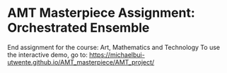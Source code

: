 # AMT Masterpiece Assignment: Orchestrated Ensemble
End assignment for the course: Art, Mathematics and Technology
To use the interactive demo, go to: https://michaelbui-utwente.github.io/AMT_masterpiece/AMT_project/
